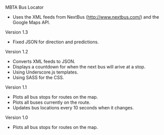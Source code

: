  MBTA Bus Locator
 - Uses the XML feeds from NextBus (http://www.nextbus.com/) and the Google Maps API.

Version 1.3
 - Fixed JSON for direction and predictions.

 Version 1.2
  - Converts XML feeds to JSON.
  - Displays a countdown for when the next bus will arive at a stop.
  - Using Underscore.js templates.
  - Using SASS for the CSS.

 Version 1.1
  - Plots all bus stops for routes on the map.
  - Plots all buses currently on the route.
  - Updates bus locations every 10 seconds when it changes.

 Version 1.0
  - Plots all bus stops for routes on the map. 
